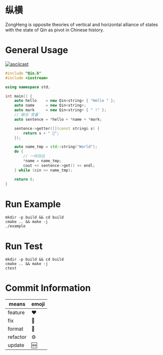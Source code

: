 # 纵横

ZongHeng is opposite theories of vertical and horizontal alliance of states with the state of Qin as pivot in Chinese
history.

# General Usage

[![asciicast](https://asciinema.org/a/4hVNy8g5x5BBMQtjvNM27koqs.svg)](https://asciinema.org/a/4hVNy8g5x5BBMQtjvNM27koqs)

```c++
#include "Qin.h"
#include <iostream>

using namespace std;

int main() {
    auto hello    = new Qin<string> { "Hello " };
    auto name     = new Qin<string>;
    auto mark     = new Qin<string> { " !" };
    // 联合`变量`
    auto sentence = *hello + *name + *mark;

    sentence->getter([](const string& s) {
        return s + " 🤤";
    });

    auto name_tmp = std::string("World");
    do {
        // 一呼百应
        *name = name_tmp;
        cout << sentence->get() << endl;
    } while (cin >> name_tmp);

    return 0;
}
```

# Run Example

```shell
mkdir -p build && cd build
cmake .. && make -j
./example
```

# Run Test

```shell
mkdir -p build && cd build
cmake .. && make -j
ctest
```

# Commit Information

| means    | emoji |
|----------|-------|
| feature  | ❤️    |
| fix      | 🤡    |
| format   | 🧾    |
| refactor | ⚙️    |
| update   | 🆕    |
